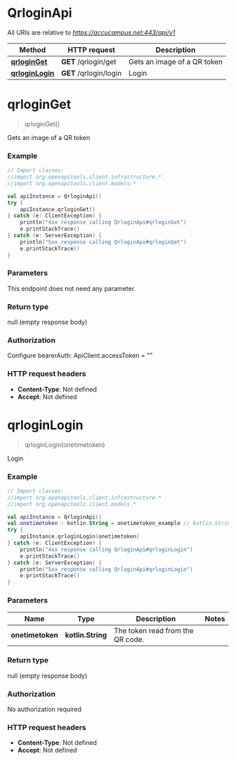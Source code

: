 # QrloginApi

All URIs are relative to *https://accucampus.net:443/api/v1*

Method | HTTP request | Description
------------- | ------------- | -------------
[**qrloginGet**](QrloginApi.md#qrloginGet) | **GET** /qrlogin/get | Gets an image of a QR token
[**qrloginLogin**](QrloginApi.md#qrloginLogin) | **GET** /qrlogin/login | Login


<a name="qrloginGet"></a>
# **qrloginGet**
> qrloginGet()

Gets an image of a QR token

### Example
```kotlin
// Import classes:
//import org.openapitools.client.infrastructure.*
//import org.openapitools.client.models.*

val apiInstance = QrloginApi()
try {
    apiInstance.qrloginGet()
} catch (e: ClientException) {
    println("4xx response calling QrloginApi#qrloginGet")
    e.printStackTrace()
} catch (e: ServerException) {
    println("5xx response calling QrloginApi#qrloginGet")
    e.printStackTrace()
}
```

### Parameters
This endpoint does not need any parameter.

### Return type

null (empty response body)

### Authorization


Configure bearerAuth:
    ApiClient.accessToken = ""

### HTTP request headers

 - **Content-Type**: Not defined
 - **Accept**: Not defined

<a name="qrloginLogin"></a>
# **qrloginLogin**
> qrloginLogin(onetimetoken)

Login

### Example
```kotlin
// Import classes:
//import org.openapitools.client.infrastructure.*
//import org.openapitools.client.models.*

val apiInstance = QrloginApi()
val onetimetoken : kotlin.String = onetimetoken_example // kotlin.String | The token read from the QR code.
try {
    apiInstance.qrloginLogin(onetimetoken)
} catch (e: ClientException) {
    println("4xx response calling QrloginApi#qrloginLogin")
    e.printStackTrace()
} catch (e: ServerException) {
    println("5xx response calling QrloginApi#qrloginLogin")
    e.printStackTrace()
}
```

### Parameters

Name | Type | Description  | Notes
------------- | ------------- | ------------- | -------------
 **onetimetoken** | **kotlin.String**| The token read from the QR code. |

### Return type

null (empty response body)

### Authorization

No authorization required

### HTTP request headers

 - **Content-Type**: Not defined
 - **Accept**: Not defined

